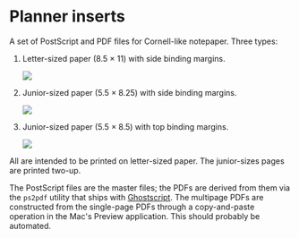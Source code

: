# Planner inserts #

A set of PostScript and PDF files for Cornell-like notepaper. Three types:

1. Letter-sized paper (8.5 × 11) with side binding margins.
    
    <img src="http://www.leancrew.com/all-this/images/notes-letter.png" />
    
2. Junior-sized paper (5.5 × 8.25) with side binding margins.

    <img src="http://www.leancrew.com/all-this/images/notes-junior.png" />
    
3. Junior-sized paper (5.5 × 8.5) with top binding margins.

    <img src="http://www.leancrew.com/all-this/images/notes-topbinding.png" />

All are intended to be printed on letter-sized paper. The junior-sizes pages are printed two-up.

The PostScript files are the master files; the PDFs are derived from them via the `ps2pdf` utility that ships with [Ghostscript][1]. The multipage PDFs are constructed from the single-page PDFs through a copy-and-paste operation in the Mac's Preview application. This should probably be automated.


[1]: http://pages.cs.wisc.edu/~ghost/

